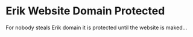# Erik Website Domain Protected
For nobody steals Erik domain it is protected until the website is maked...
